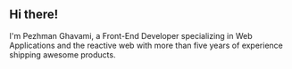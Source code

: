 ## Hi there!

I'm Pezhman Ghavami, a Front-End Developer specializing in Web Applications and the reactive web with more than five years of experience shipping awesome products.
